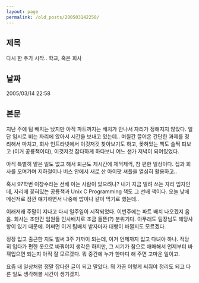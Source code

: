 ```yaml
---
layout: page
permalink: /old_posts/200503142258/
---
```


## 제목
다시 한 주가 시작.. 학교, 혹은 회사

## 날짜
2005/03/14 22:58

## 본문
지난 주에 팀 배치는 났지만 아직 파트까지는 배치가 안나서 자리가 정해지지 않았다.
일단 임시로 비는 자리에 앉아서 시간을 보내고 있는데..
며칠간 끌어온 간단한 과제를 정리해서 마치고, 회사 인트라넷에서 이것저것 찾아보기도 하고, 꽂혀있는 책도 슬쩍 펴보고 (이거 공룡책이다), 이것저것 잡다하게 하다보니 어느 샌가 저녁이 되어있었다.

아직 특별히 맡은 일도 없고 해서 퇴근도 제시간에 제꺽제꺽, 참 편한 일상이다.
집과 회사를 오며가며 지하철이나 버스 안에서 새로 산 아이팟 셔플을 열심히 활용하고..

혹시 97학번 이창수라는 선배 아는 사람이 있으려나? 내가 지금 빌려 쓰는 자리 임자인데,
자리에 꽂혀있는 공룡책과 Unix C Programming 책도 그 선배 책이다.
오늘 낮에 메신저로 잠깐 얘기하면서 나중에 밥이나 같이 먹기로 했는데..

이래저래 주말이 지나고 다시 일주일이 시작되었다. 이번주에는 파트 배치 나오겠지 음음.
회사는 조만간 임원들 인사배치로 조금 들뜬(?) 분위기다. 아무래도 팀장님도 해당사항이 있기 때문에. 어쩌면 이거 팀배치 받자마자 대빵이 바뀔지도 모르겠다.

정장 입고 출근한 지도 벌써 3주 가까이 되는데, 이거 언제까지 입고 다녀야 하나.
적당히 입다가 편한 옷으로 바꿔야지 생각은 하지만, 그 시기가 참으로 애매해서 언제부터 바꿔입으면 되는지 아직 잘 모르겠다. 뭐 중간에 누가 한마디 해 주면 고마운 일이고.

요즘 내 일상처럼 정말 잡다한 글이 되고 말았다. 뭐 가끔 이렇게 써줘야 정리도 되고 다른 일도 생각해볼 시간이 생기겠지.